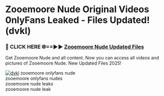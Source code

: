 # Zooemoore Nude Original Videos 0nlyFans Leaked - Files Updated! (dvkl)

<h3>🔴 CLICK HERE 🌐==►► <a href="https://tinyurl.com/yrmya6cz" rel="nofollow">Zooemoore Nude Updated Files</a></h3>

Get Zooemoore Nude and all content. Now you can access all videos and pictures of Zooemoore Nude. New Updated Files 2025!

[![dvkl](https://i.imgur.com/FMdXYCs.gif)](https://tinyurl.com/yrmya6cz)
zooemoore onlyfans nude<br>
zooemoore onlyfans nudes<br>
zooemoore nude leaks<br>
zooemoore nude leak
